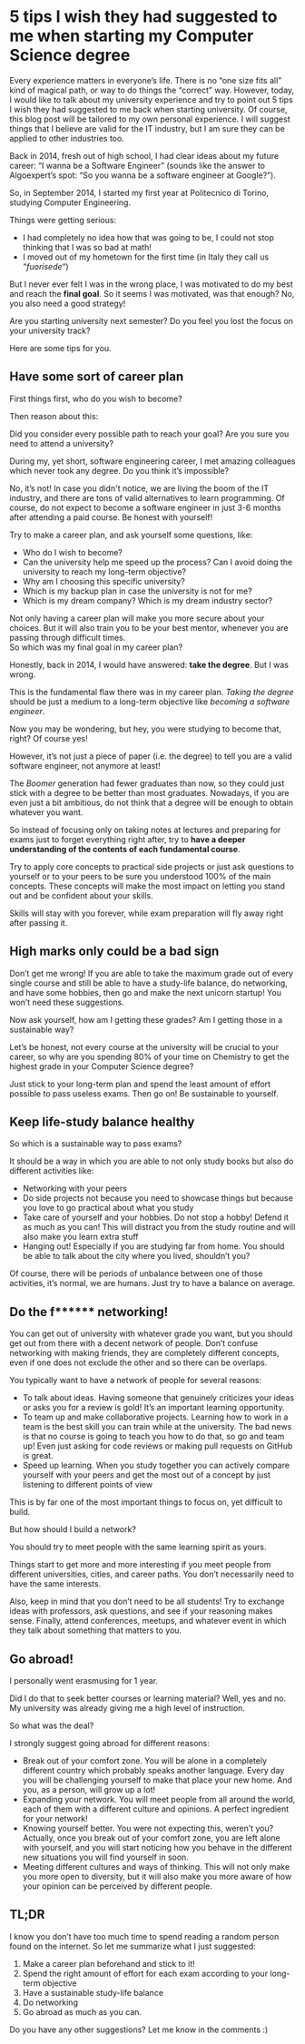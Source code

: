 # 5 tips I wish they had suggested to me when starting my Computer Science degree

Every experience matters in everyone’s life. There is no “one size fits all” kind of magical path, or way to do things the “correct” way. However, today, I would like to talk about my university experience and try to point out 5 tips I wish they had suggested to me back when starting university. Of course, this blog post will be tailored to my own personal experience. I will suggest things that I believe are valid for the IT industry, but I am sure they can be applied to other industries too. 

Back in 2014, fresh out of high school, I had clear ideas about my future career: “I wanna be a Software Engineer” (sounds like the answer to Algoexpert’s spot: “So you wanna be a software engineer at Google?”). 

So, in September 2014, I started my first year at Politecnico di Torino, studying Computer Engineering. 

Things were getting serious:

* I had completely no idea how that was going to be, I could not stop thinking that I was so bad at math! 
* I moved out of my hometown for the first time (in Italy they call us “_fuorisede_“)

But I never ever felt I was in the wrong place, I was motivated to do my best and reach the **final goal**. So it seems I was motivated, was that enough? No, you also need a good strategy! 

Are you starting university next semester? Do you feel you lost the focus on your university track? 

Here are some tips for you.


## Have some sort of career plan

First things first, who do you wish to become?

Then reason about this:

Did you consider every possible path to reach your goal? Are you sure you need to attend a university? 

During my, yet short, software engineering career, I met amazing colleagues which never took any degree. Do you think it’s impossible? 

No, it’s not! In case you didn't notice, we are living the boom of the IT industry, and there are tons of valid alternatives to learn programming. Of course, do not expect to become a software engineer in just 3-6 months after attending a paid course. Be honest with yourself!

Try to make a career plan, and ask yourself some questions, like:

*  Who do I wish to become? 
*  Can the university help me speed up the process? Can I avoid doing the university to reach my long-term objective? 
*  Why am I choosing this specific university? 
*  Which is my backup plan in case the university is not for me? 
*  Which is my dream company? Which is my dream industry sector? 

Not only having a career plan will make you more secure about your choices. But it will also train you to be your best mentor, whenever you are passing through difficult times.  
So which was my final goal in my career plan?

Honestly, back in 2014, I would have answered: **take the degree**. But I was wrong.

This is the fundamental flaw there was in my career plan. _Taking the degree_ should be just a medium to a long-term objective like _becoming a software engineer_. 

Now you may be wondering, but hey, you were studying to become that, right? Of course yes! 

However, it’s not just a piece of paper (i.e. the degree) to tell you are a valid software engineer, not anymore at least! 

The _Boomer_ generation had fewer graduates than now, so they could just stick with a degree to be better than most graduates. Nowadays, if you are even just a bit ambitious, do not think that a degree will be enough to obtain whatever you want.  

So instead of focusing only on taking notes at lectures and preparing for exams just to forget everything right after, try to **have a deeper understanding of the contents of each fundamental course**. 

Try to apply core concepts to practical side projects or just ask questions to yourself or to your peers to be sure you understood 100% of the main concepts. These concepts will make the most impact on letting you stand out and be confident about your skills. 

Skills will stay with you forever, while exam preparation will fly away right after passing it. 


## High marks only could be a bad sign

Don’t get me wrong! If you are able to take the maximum grade out of every single course and still be able to have a study-life balance, do networking, and have some hobbies, then go and make the next unicorn startup! You won’t need these suggestions. 

Now ask yourself, how am I getting these grades? Am I getting those in a sustainable way? 

Let’s be honest, not every course at the university will be crucial to your career, so why are you spending 80% of your time on Chemistry to get the highest grade in your Computer Science degree? 

Just stick to your long-term plan and spend the least amount of effort possible to pass useless exams. Then go on! Be sustainable to yourself.


## Keep life-study balance healthy

So which is a sustainable way to pass exams?

It should be a way in which you are able to not only study books but also do different activities like:

* Networking with your peers
* Do side projects not because you need to showcase things but because you love to go practical about what you study
* Take care of yourself and your hobbies. Do not stop a hobby! Defend it as much as you can! This will distract you from the study routine and will also make you learn extra stuff   
* Hanging out! Especially if you are studying far from home. You should be able to talk about the city where you lived, shouldn’t you? 

Of course, there will be periods of unbalance between one of those activities, it’s normal, we are humans. Just try to have a balance on average.


## Do the f****** networking! 

You can get out of university with whatever grade you want, but you should get out from there with a decent network of people. Don’t confuse networking with making friends, they are completely different concepts, even if one does not exclude the other and so there can be overlaps. 

You typically want to have a network of people for several reasons:

* To talk about ideas. Having someone that genuinely criticizes your ideas or asks you for a review is gold! It’s an important learning opportunity. 
* To team up and make collaborative projects. Learning how to work in a team is the best skill you can train while at the university. The bad news is that no course is going to teach you how to do that, so go and team up! Even just asking for code reviews or making pull requests on GitHub is great.
* Speed up learning. When you study together you can actively compare yourself with your peers and get the most out of a concept by just listening to different points of view

This is by far one of the most important things to focus on, yet difficult to build. 

But how should I build a network?

You should try to meet people with the same learning spirit as yours. 

Things start to get more and more interesting if you meet people from different universities, cities, and career paths. You don’t necessarily need to have the same interests. 

Also, keep in mind that you don’t need to be all students! Try to exchange ideas with professors, ask questions, and see if your reasoning makes sense. Finally, attend conferences, meetups, and whatever event in which they talk about something that matters to you.


## Go abroad! 

I personally went erasmusing for 1 year. 

Did I do that to seek better courses or learning material? Well, yes and no. My university was already giving me a high level of instruction. 

So what was the deal?

I strongly suggest going abroad for different reasons:

* Break out of your comfort zone. You will be alone in a completely different country which probably speaks another language. Every day you will be challenging yourself to make that place your new home. And you, as a person, will grow up a lot!
* Expanding your network. You will meet people from all around the world, each of them with a different culture and opinions. A perfect ingredient for your network!
* Knowing yourself better. You were not expecting this, weren’t you? Actually, once you break out of your comfort zone, you are left alone with yourself, and you will start noticing how you behave in the different new situations you will find yourself in soon.
* Meeting different cultures and ways of thinking. This will not only make you more open to diversity, but it will also make you more aware of how your opinion can be perceived by different people.


## TL;DR

I know you don’t have too much time to spend reading a random person found on the internet. So let me summarize what I just suggested:

1. Make a career plan beforehand and stick to it!
2. Spend the right amount of effort for each exam according to your long-term objective
3. Have a sustainable study-life balance
4. Do networking
5. Go abroad as much as you can. 


Do you have any other suggestions?
Let me know in the comments :)
